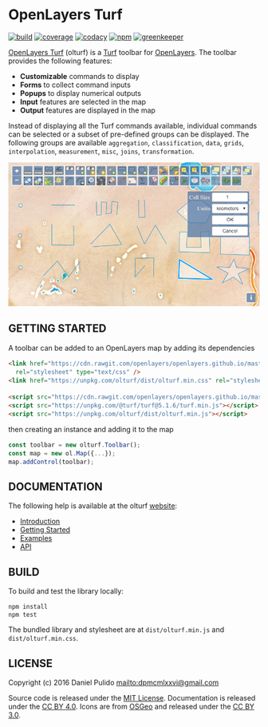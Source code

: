 # OpenLayers Turf

[![build](https://travis-ci.org/dpmcmlxxvi/olturf.svg?branch=master)](https://travis-ci.org/dpmcmlxxvi/olturf)
[![coverage](https://img.shields.io/coveralls/dpmcmlxxvi/olturf.svg)](https://coveralls.io/r/dpmcmlxxvi/olturf?branch=master)
[![codacy](https://img.shields.io/codacy/grade/44810a70e6a34122818dfa31e4304c50.svg)](https://www.codacy.com/app/dpmcmlxxvi/olturf?utm_source=github.com&amp;utm_medium=referral&amp;utm_content=dpmcmlxxvi/olturf&amp;utm_campaign=Badge_Grade)
[![npm](https://badge.fury.io/js/olturf.svg)](https://badge.fury.io/js/olturf)
[![greenkeeper](https://badges.greenkeeper.io/dpmcmlxxvi/olturf.svg)](https://greenkeeper.io/)

[OpenLayers Turf](https://github.com/dpmcmlxxvi/olturf) (olturf) is a
[Turf](http://turfjs.org/) toolbar for [OpenLayers](http://openlayers.org/).
The toolbar provides the following features:

- **Customizable** commands to display
- **Forms** to collect command inputs
- **Popups** to display numerical outputs
- **Input** features are selected in the map
- **Output** features are displayed in the map

Instead of displaying all the Turf commands available, individual commands can
be selected or a subset of pre-defined groups can be displayed. The following
groups are available `aggregation`, `classification`, `data`, `grids`,
`interpolation`, `measurement`, `misc`, `joins`, `transformation`.

  ![](docs/web/img/olturf-example-screenshot.png)

## GETTING STARTED

A toolbar can be added to an OpenLayers map by adding its dependencies

```html
<link href="https://cdn.rawgit.com/openlayers/openlayers.github.io/master/en/v5.3.0/css/ol.css"
  rel="stylesheet" type="text/css" />
<link href="https://unpkg.com/olturf/dist/olturf.min.css" rel="stylesheet" type="text/css" />

<script src="https://cdn.rawgit.com/openlayers/openlayers.github.io/master/en/v5.3.0/build/ol.js"></script>
<script src="https://unpkg.com/@turf/turf@5.1.6/turf.min.js"></script>
<script src="https://unpkg.com/olturf/dist/olturf.min.js"></script>
```

then creating an instance and adding it to the map

```javascript
const toolbar = new olturf.Toolbar();
const map = new ol.Map({...});
map.addControl(toolbar);
```

## DOCUMENTATION

The following help is available at the olturf
[website](http://dpmcmlxxvi.github.io/olturf):

- [Introduction](http://dpmcmlxxvi.github.io/olturf/web/)
- [Getting Started](http://dpmcmlxxvi.github.io/olturf/web/start.html)
- [Examples](http://dpmcmlxxvi.github.io/olturf/web/demos.html)
- [API](http://dpmcmlxxvi.github.io/olturf/api/)

## BUILD

To build and test the library locally:

```shell
npm install
npm test
```

The bundled library and stylesheet are at `dist/olturf.min.js` and
`dist/olturf.min.css`.

## LICENSE

Copyright (c) 2016 Daniel Pulido <mailto:dpmcmlxxvi@gmail.com>

Source code is released under the [MIT License](http://opensource.org/licenses/MIT).
Documentation is released under the [CC BY 4.0](http://creativecommons.org/licenses/by-sa/4.0/).
Icons are from [OSGeo](http://trac.osgeo.org/osgeo/wiki) and released under the
[CC BY 3.0](http://creativecommons.org/licenses/by-sa/3.0/).
